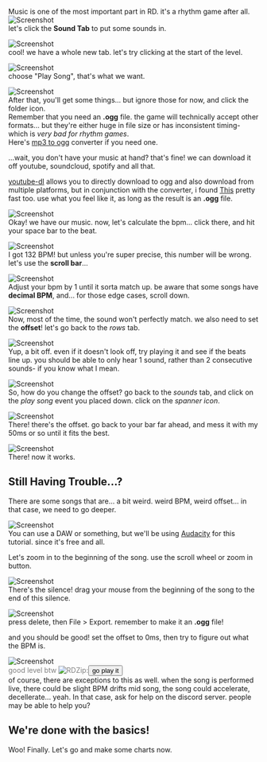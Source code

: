 Music is one of the most important part in RD. it's a rhythm game after all.
![Screenshot](/rdtutorial/public/images/basics/basics_8.jpg)  
let's click the <b style="--d:0">S</b><b style="--d:1">o</b><b style="--d:2">u</b><b style="--d:3">n</b><b style="--d:4">d</b><b style="--d:5">&nbsp;</b><b style="--d:6">T</b><b style="--d:7">a</b><b style="--d:8">b</b> to put some sounds in.

![Screenshot](/rdtutorial/public/images/basics/basics_9.jpg)  
cool! we have a whole new tab. let's try clicking at the start of the level.

![Screenshot](/rdtutorial/public/images/basics/basics_10.jpg)  
choose "Play Song", that's what we want.

![Screenshot](/rdtutorial/public/images/basics/basics_11.jpg)  
After that, you'll get some things... but ignore those for now, and click the folder icon.  
Remember that you need an <b style="--d:0">.</b><b style="--d:1">o</b><b style="--d:2">g</b><b style="--d:3">g</b> file. the game will technically accept other formats... but they're either huge in file size or has inconsistent timing- which is *very bad for rhythm games*.  
Here's [mp3 to ogg](https://flicflac-audio-converter.en.softonic.com/) converter if you need one.

...wait, you don't have your music at hand? that's fine! we can download it off youtube, soundcloud, spotify and all that.

[youtube-dl](https://ytdl-org.github.io/youtube-dl/index.html) allows you to directly download to ogg and also download from multiple platforms, but in conjunction with the converter, i found [This](https://4k-video-downloader.en.softonic.com/download) pretty fast too. use what you feel like it, as long as the result is an <b style="--d:0">.</b><b style="--d:1">o</b><b style="--d:2">g</b><b style="--d:3">g</b> file.

![Screenshot](/rdtutorial/public/images/basics/basics_12.jpg)  
Okay! we have our music. now, let's calculate the bpm... click there, and hit your space bar to the beat.

![Screenshot](/rdtutorial/public/images/basics/basics_13.jpg)  
I got 132 BPM! but unless you're super precise, this number will be wrong. let's use the <b style="--d:0">s</b><b style="--d:1">c</b><b style="--d:2">r</b><b style="--d:3">o</b><b style="--d:4">l</b><b style="--d:5">l</b><b style="--d:6">&nbsp;</b><b style="--d:7">b</b><b style="--d:8">a</b><b style="--d:9">r</b>...

![Screenshot](/rdtutorial/public/images/basics/basics_14.jpg)  
Adjust your bpm by 1 until it sorta match up. be aware that some songs have <b style="--d:0">d</b><b style="--d:1">e</b><b style="--d:2">c</b><b style="--d:3">i</b><b style="--d:4">m</b><b style="--d:5">a</b><b style="--d:6">l</b><b style="--d:7">&nbsp;</b><b style="--d:8">B</b><b style="--d:9">P</b><b style="--d:10">M</b>, and... for those edge cases, scroll down.

![Screenshot](/rdtutorial/public/images/basics/basics_15.jpg)  
Now, most of the time, the sound won't perfectly match. we also need to set the <b style="--d:0">o</b><b style="--d:1">f</b><b style="--d:2">f</b><b style="--d:3">s</b><b style="--d:4">e</b><b style="--d:5">t</b>! let's go back to the *rows* tab.

![Screenshot](/rdtutorial/public/images/basics/basics_16.jpg)  
Yup, a bit off. even if it doesn't look off, try playing it and see if the beats line up. you should be able to only hear 1 sound, rather than 2 consecutive sounds- if you know what I mean.

![Screenshot](/rdtutorial/public/images/basics/basics_17.jpg)  
So, how do you change the offset? go back to the *sounds* tab, and click on the *play song* event you placed down. click on the *spanner icon*.

![Screenshot](/rdtutorial/public/images/basics/basics_18.jpg)  
There! there's the offset. go back to your bar far ahead, and mess it with my 50ms or so until it fits the best.

![Screenshot](/rdtutorial/public/images/basics/basics_19.jpg)  
There! now it works.

## Still Having Trouble...?

There are some songs that are... a bit weird. weird BPM, weird offset... in that case, we need to go deeper.

![Screenshot](/rdtutorial/public/images/basics/basics_20.jpg)  
You can use a DAW or something, but we'll be using [Audacity](https://www.audacityteam.org/download/) for this tutorial. since it's free and all.

Let's zoom in to the beginning of the song. use the scroll wheel or zoom in button.

![Screenshot](/rdtutorial/public/images/basics/basics_21.jpg)  
There's the silence! drag your mouse from the beginning of the song to the end of this silence.

![Screenshot](/rdtutorial/public/images/basics/basics_22.jpg)  
press delete, then File > Export. remember to make it an <b style="--d:0">.</b><b style="--d:1">o</b><b style="--d:2">g</b><b style="--d:3">g</b> file!

and you should be good! set the offset to 0ms, then try to figure out what the BPM is.

![Screenshot](/rdtutorial/public/images/basics/basics_23.jpg)  
<c><span style="color:#808080">good level btw ![RDZip: ](/rdtutorial/public/images/icon/auburn.png)<button class="rdzip" data-clipboard-text="https://cdn.discordapp.com/attachments/611380148431749151/839276814501019648/nelward_-_Ghost.rdzip">go play it</button></span></c>  
of course, there are exceptions to this as well. when the song is performed live, there could be slight BPM drifts mid song, the song could accelerate, decellerate... yeah. In that case, ask for help on the discord server. people may be able to help you?

## We're done with the basics!

Woo! Finally. Let's go and make some charts now.